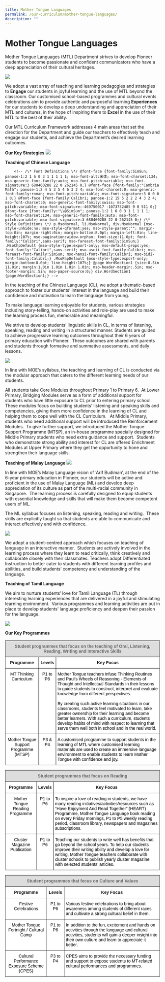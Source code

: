 ```yaml
---
title: Mother Tongue Languages
permalink: /our-curriculum/mother-tongue-languages/
description: ""
---
```

# Mother Tongue Languages
Mother Tongue Languages (MTL) Department strives to develop Pioneer students to become passionate and confident communicators who have a deep appreciation of their cultural heritages. 

![](/images/OurCurriculum/image1.jpeg)

We adopt a vast array of teaching and learning pedagogies and strategies to **Engage** our students in joyful learning and the use of MTL beyond the classroom. Our customised school-based programmes and cultural events celebrations aim to provide authentic and purposeful learning **Experiences** for our students to develop a deep understanding and appreciation of their MTL and cultures, in the hope of inspiring them to **Excel** in the use of their MTL to the best of their ability. 

Our MTL Curriculum Framework addresses 4 main areas that set the direction for the Department and guide our teachers to effectively teach and engage our students, and achieve the Department’s desired learning outcomes.


**Our Key Strategies**
![](/images/OurCurriculum/image2.jpeg)

**Teaching of Chinese Language**

        <!-- /\* Font Definitions \*/ @font-face {font-family:SimSun; panose-1:2 1 6 0 3 1 1 1 1 1; mso-font-alt:宋体; mso-font-charset:134; mso-generic-font-family:auto; mso-font-pitch:variable; mso-font-signature:3 680460288 22 0 262145 0;} @font-face {font-family:"Cambria Math"; panose-1:2 4 5 3 5 4 6 3 2 4; mso-font-charset:0; mso-generic-font-family:roman; mso-font-pitch:variable; mso-font-signature:3 0 0 0 1 0;} @font-face {font-family:Calibri; panose-1:2 15 5 2 2 2 4 3 2 4; mso-font-charset:0; mso-generic-font-family:swiss; mso-font-pitch:variable; mso-font-signature:-469750017 -1073732485 9 0 511 0;} @font-face {font-family:"\\@SimSun"; panose-1:2 1 6 0 3 1 1 1 1 1; mso-font-charset:134; mso-generic-font-family:auto; mso-font-pitch:variable; mso-font-signature:3 680460288 22 0 262145 0;} /\* Style Definitions \*/ p.MsoNormal, li.MsoNormal, div.MsoNormal {mso-style-unhide:no; mso-style-qformat:yes; mso-style-parent:""; margin-top:0in; margin-right:0in; margin-bottom:8.0pt; margin-left:0in; line-height:107%; mso-pagination:widow-orphan; font-size:11.0pt; font-family:"Calibri",sans-serif; mso-fareast-font-family:SimSun;} .MsoChpDefault {mso-style-type:export-only; mso-default-props:yes; font-family:"Calibri",sans-serif; mso-ascii-font-family:Calibri; mso-fareast-font-family:SimSun; mso-hansi-font-family:Calibri; mso-bidi-font-family:Calibri;} .MsoPapDefault {mso-style-type:export-only; margin-bottom:8.0pt; line-height:107%;} @page WordSection1 {size:8.5in 11.0in; margin:1.0in 1.0in 1.0in 1.0in; mso-header-margin:.5in; mso-footer-margin:.5in; mso-paper-source:0;} div.WordSection1 {page:WordSection1;} -->

In the teaching of the Chinese Language (CL), we adopt a thematic-based approach to foster our students’ interest in the language and build their confidence and motivation to learn the language from young.

To make language learning enjoyable for students, various strategies including story-telling, hands-on activities and role-play are used to make the learning process fun, memorable and meaningful.

We strive to develop students’ linguistic skills in CL, in terms of listening, speaking, reading and writing in a structured manner. Students are guided to achieve progressive learning outcomes throughout their 6 years of primary education with Pioneer.  These outcomes are shared with parents and students through formative and summative assessments, and daily lessons.

![](/images/OurCurriculum/image3.png)

In line with MOE’s syllabus, the teaching and learning of CL is conducted via the modular approach that caters to the different learning needs of our students.

All students take Core Modules throughout Primary 1 to Primary 6.  At Lower Primary, Bridging Modules serve as a form of additional support for students who have little exposure to CL prior to entering primary school.  These modules focus on building students’ listening and speaking skills and competencies, giving them more confidence in the learning of CL and helping them to cope well with the CL Curriculum.   At Middle Primary, students who need additional support will be introduced the Reinforcement Modules.  To give further support, we introduced the Mother Tongue Support Programme (MTSP), an in-house programme specially designed for Middle Primary students who need extra guidance and support.  Students who demonstrate strong ability and interest for CL are offered Enrichment Modules at Upper Primary where they get the opportunity to hone and strengthen their language skills.

**Teaching of Malay Language**
![](/images/OurCurriculum/image4.jpg)

In line with MOE’s Malay Language vision of ‘Arif Budiman’, at the end of the 6-year primary education in Pioneer, our students will be active and proficient in the use of Malay Language (ML) and develop deep appreciation of its culture as part of the multi-racial community in Singapore.  The learning process is carefully designed to equip students with essential knowledge and skills that will make them become competent users of ML.

The ML syllabus focuses on listening, speaking, reading and writing.  These skills are explicitly taught so that students are able to communicate and interact effectively and with confidence.

![](/images/OurCurriculum/image5.png)

We adopt a student-centred approach which focuses on teaching of language in an interactive manner.  Students are actively involved in the learning process where they learn to read critically, think creatively and collaborate closely with their classmates. Teachers adopt Differentiated Instruction to better cater to students with different learning profiles and abilities, and build students’ competency and understanding of the language. 

**Teaching of Tamil Language**

We aim to nurture students’ love for Tamil Language (TL) through interesting learning experiences that are delivered in a joyful and stimulating learning environment.  Various programmes and learning activities are put in place to develop students’ language proficiency and deepen their passion for the language.

![](/images/OurCurriculum/image6.jpg)

**Our Key Programmes**

<style type="text/css">
.tg  {border-collapse:collapse;border-spacing:0;}
.tg td{border-color:black;border-style:solid;border-width:1px;font-family:Arial, sans-serif;font-size:14px;
  overflow:hidden;padding:10px 5px;word-break:normal;}
.tg th{border-color:black;border-style:solid;border-width:1px;font-family:Arial, sans-serif;font-size:14px;
  font-weight:normal;overflow:hidden;padding:10px 5px;word-break:normal;}
.tg .tg-a4yv{background-color:#DDD;color:#666;font-weight:bold;text-align:center;vertical-align:top}
.tg .tg-9hzb{background-color:#FFF;font-weight:bold;text-align:center;vertical-align:top}
.tg .tg-7yig{background-color:#FFF;text-align:center;vertical-align:top}
.tg .tg-ktyi{background-color:#FFF;text-align:left;vertical-align:top}
</style>
<table class="tg">
<thead>
  <tr>
    <th class="tg-a4yv" colspan="3">Student programmes that focus on the teaching of Oral, Listening, Reading, Writing and Interactive Skills</th>
  </tr>
</thead>
<tbody>
  <tr>
    <td class="tg-9hzb">Programme</td>
    <td class="tg-9hzb">Levels</td>
    <td class="tg-9hzb">Key Focus</td>
  </tr>
  <tr>
    <td class="tg-7yig"><span style="font-weight:300;color:#000">MT Thinking Curriculum</span></td>
    <td class="tg-7yig"><span style="font-weight:300;color:#000">P1 to P6</span></td>
    <td class="tg-ktyi"><span style="font-weight:300;color:#000">Mother Tongue teachers infuse Thinking Routines and Paul’s Wheels of Reasoning - Elements of Thought and Intellectual Standards in their lessons to guide students to construct, interpret and evaluate knowledge from different perspectives. </span><br><br><span style="font-weight:300;color:#000">By creating such active learning situations in our classrooms, students feel motivated to learn, take greater ownership for their learning and become better learners. With such a curriculum, students develop habits of mind with respect to learning that serve them well both in school and in the real world.</span></td>
  </tr>
  <tr>
    <td class="tg-7yig"><span style="font-weight:300;color:#000">Mother Tongue Support Programme</span><br><span style="font-weight:300;color:#000">(MTSP)</span></td>
    <td class="tg-7yig"><span style="font-weight:300;color:#000">P3 &amp; P4</span></td>
    <td class="tg-ktyi"><span style="font-weight:300;color:#000">A customised programme to support students in the learning of MTL where customised learning materials are used to create an immersive language environment to enable students to learn Mother Tongue with confidence and joy.</span></td>
  </tr>
</tbody>
</table>

<style type="text/css">
.tg  {border-collapse:collapse;border-spacing:0;}
.tg td{border-color:black;border-style:solid;border-width:1px;font-family:Arial, sans-serif;font-size:14px;
  overflow:hidden;padding:10px 5px;word-break:normal;}
.tg th{border-color:black;border-style:solid;border-width:1px;font-family:Arial, sans-serif;font-size:14px;
  font-weight:normal;overflow:hidden;padding:10px 5px;word-break:normal;}
.tg .tg-a4yv{background-color:#DDD;color:#666;font-weight:bold;text-align:center;vertical-align:top}
.tg .tg-9hzb{background-color:#FFF;font-weight:bold;text-align:center;vertical-align:top}
.tg .tg-7yig{background-color:#FFF;text-align:center;vertical-align:top}
.tg .tg-ktyi{background-color:#FFF;text-align:left;vertical-align:top}
</style>
<table class="tg">
<thead>
  <tr>
    <th class="tg-a4yv" colspan="3">Student programmes that focus on Reading</th>
  </tr>
</thead>
<tbody>
  <tr>
    <td class="tg-9hzb">Programme</td>
    <td class="tg-9hzb">Levels</td>
    <td class="tg-9hzb">Key Focus</td>
  </tr>
  <tr>
    <td class="tg-7yig"><span style="font-weight:300;color:#000">Mother Tongue Reading Programme</span></td>
    <td class="tg-7yig"><span style="font-weight:300;color:#000">P1 to P6</span></td>
    <td class="tg-ktyi"><span style="font-weight:300;color:#000">To inspire a love of reading in students, we have many reading initiatives/activities/resources such as “Have Enjoyment And Read Together” (HEART) Programme, Mother Tongue Language book reading on every Friday mornings, P1 to P5 weekly reading period, classroom library, newspapers and magazines subscriptions.</span></td>
  </tr>
  <tr>
    <td class="tg-7yig"><span style="font-weight:300;color:#000">Cluster Magazine Publication</span></td>
    <td class="tg-7yig"><span style="font-weight:300;color:#000">P1 to P6</span></td>
    <td class="tg-ktyi"><span style="font-weight:300;color:#000">Teaching our students to write well has benefits that go beyond the school years. To help our students improve their writing ability and develop a love for writing, Mother Tongue teachers collaborate with cluster schools to publish yearly cluster magazine with selected students’ articles.</span></td>
  </tr>
</tbody>
</table>



<style type="text/css">
.tg  {border-collapse:collapse;border-spacing:0;}
.tg td{border-color:black;border-style:solid;border-width:1px;font-family:Arial, sans-serif;font-size:14px;
  overflow:hidden;padding:10px 5px;word-break:normal;}
.tg th{border-color:black;border-style:solid;border-width:1px;font-family:Arial, sans-serif;font-size:14px;
  font-weight:normal;overflow:hidden;padding:10px 5px;word-break:normal;}
.tg .tg-a4yv{background-color:#DDD;color:#666;font-weight:bold;text-align:center;vertical-align:top}
.tg .tg-9hzb{background-color:#FFF;font-weight:bold;text-align:center;vertical-align:top}
.tg .tg-7yig{background-color:#FFF;text-align:center;vertical-align:top}
.tg .tg-ktyi{background-color:#FFF;text-align:left;vertical-align:top}
</style>
<table class="tg">
<thead>
  <tr>
    <th class="tg-a4yv" colspan="3">Student programmes that focus on Culture and Values</th>
  </tr>
</thead>
<tbody>
  <tr>
    <td class="tg-9hzb">Programme</td>
    <td class="tg-9hzb">Levels</td>
    <td class="tg-9hzb">Key Focus</td>
  </tr>
  <tr>
    <td class="tg-7yig"><span style="font-weight:300;color:#000">Festive Celebrations</span></td>
    <td class="tg-7yig"><span style="font-weight:300;color:#000">P1 to P6</span></td>
    <td class="tg-ktyi"><span style="font-weight:300;color:#000">Various festive celebrations to bring about awareness among students of different races and cultivate a strong cultural belief in them.</span></td>
  </tr>
  <tr>
    <td class="tg-7yig"><span style="font-weight:300;color:#000">Mother Tongue Fortnight / Cultural Camp</span></td>
    <td class="tg-7yig"><span style="font-weight:300;color:#000">P1 to P6</span></td>
    <td class="tg-ktyi"><span style="font-weight:300;color:#000">In addition to the fun, excitement and hands on activities through the language and cultural activities, students will gain a deeper insight into their own culture and learn to appreciate it better.</span></td>
  </tr>
  <tr>
    <td class="tg-7yig"><span style="font-weight:300;color:#000">Cultural Performance Exposure Scheme (CPES)</span></td>
    <td class="tg-7yig"><span style="font-weight:300;color:#000">P3 to P4</span></td>
    <td class="tg-ktyi"><span style="font-weight:300;color:#000">CPES aims to provide the necessary funding and support to expose students to MT-related cultural performances and programmes.</span></td>
  </tr>
  
</tbody>
</table>